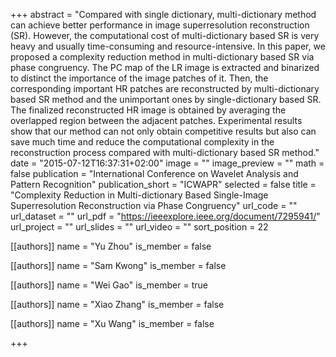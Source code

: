+++
abstract = "Compared with single dictionary, multi-dictionary method can achieve better performance in image superresolution reconstruction (SR). However, the computational cost of multi-dictionary based SR is very heavy and usually time-consuming and resource-intensive. In this paper, we proposed a complexity reduction method in multi-dictionary based SR via phase congruency. The PC map of the LR image is extracted and binarized to distinct the importance of the image patches of it. Then, the corresponding important HR patches are reconstructed by multi-dictionary based SR method and the unimportant ones by single-dictionary based SR. The finalized reconstructed HR image is obtained by averaging the overlapped region between the adjacent patches. Experimental results show that our method can not only obtain competitive results but also can save much time and reduce the computational complexity in the reconstruction process compared with multi-dictionary based SR method."
date = "2015-07-12T16:37:31+02:00"
image = ""
image_preview = ""
math = false
publication = "International Conference on Wavelet Analysis and Pattern Recognition"
publication_short = "ICWAPR"
selected = false
title = "Complexity Reduction in Multi-dictionary Based Single-Image Superresolution Reconstruction via Phase Congruency"
url_code = ""
url_dataset = ""
url_pdf = "https://ieeexplore.ieee.org/document/7295941/"
url_project = ""
url_slides = ""
url_video = ""
sort_position = 22

[[authors]]
    name = "Yu Zhou"
    is_member = false

[[authors]]
    name = "Sam Kwong"
    is_member = false

[[authors]]
    name = "Wei Gao"
    is_member = true

[[authors]]
    name = "Xiao Zhang"
    is_member = false

[[authors]]
    name = "Xu Wang"
    is_member = false

+++



